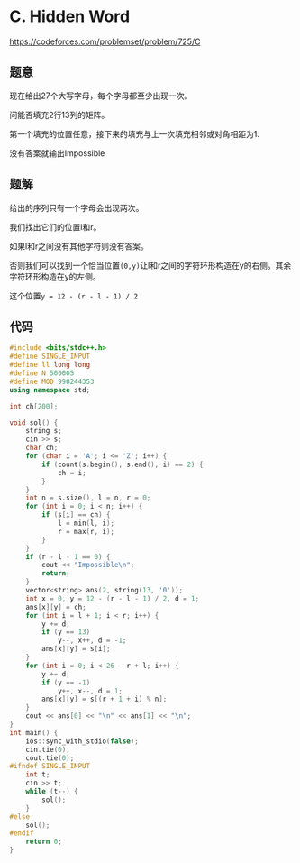 # C. Hidden Word
https://codeforces.com/problemset/problem/725/C

## 题意

现在给出27个大写字母，每个字母都至少出现一次。

问能否填充2行13列的矩阵。

第一个填充的位置任意，接下来的填充与上一次填充相邻或对角相距为1.

没有答案就输出Impossible

## 题解

给出的序列只有一个字母会出现两次。

我们找出它们的位置l和r。

如果l和r之间没有其他字符则没有答案。

否则我们可以找到一个恰当位置`(0,y)`让l和r之间的字符环形构造在y的右侧。其余字符环形构造在y的左侧。

这个位置`y = 12 - (r - l - 1) / 2`

## 代码

``` cpp
#include <bits/stdc++.h>
#define SINGLE_INPUT
#define ll long long
#define N 500005
#define MOD 998244353
using namespace std;

int ch[200];

void sol() {
    string s;
    cin >> s;
    char ch;
    for (char i = 'A'; i <= 'Z'; i++) {
        if (count(s.begin(), s.end(), i) == 2) {
            ch = i;
        }
    }
    int n = s.size(), l = n, r = 0;
    for (int i = 0; i < n; i++) {
        if (s[i] == ch) {
            l = min(l, i);
            r = max(r, i);
        }
    }
    if (r - l - 1 == 0) {
        cout << "Impossible\n";
        return;
    }
    vector<string> ans(2, string(13, '0'));
    int x = 0, y = 12 - (r - l - 1) / 2, d = 1;
    ans[x][y] = ch;
    for (int i = l + 1; i < r; i++) {
        y += d;
        if (y == 13)
            y--, x++, d = -1;
        ans[x][y] = s[i];
    }
    for (int i = 0; i < 26 - r + l; i++) {
        y += d;
        if (y == -1)
            y++, x--, d = 1;
        ans[x][y] = s[(r + 1 + i) % n];
    }
    cout << ans[0] << "\n" << ans[1] << "\n";
}
int main() {
    ios::sync_with_stdio(false);
    cin.tie(0);
    cout.tie(0);
#ifndef SINGLE_INPUT
    int t;
    cin >> t;
    while (t--) {
        sol();
    }
#else
    sol();
#endif
    return 0;
}
```